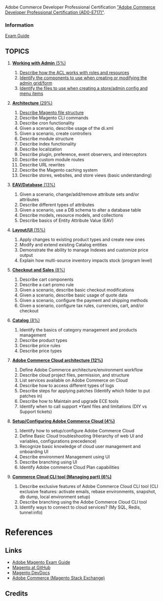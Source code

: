 Adobe Commerce Developer Professional Certification  ["Adobe Commerce Developer Professional Certification (AD0-E717)"](https://experienceleague.adobe.com/docs/certification/program/technical-certifications/ac/ac-professional/ac-p-developer.html?lang=en).

### Information

[Exam Guide](https://experienceleague.adobe.com/docs/certification/program/technical-certifications/ac/ac-professional/ac-p-developer.html?lang=en)

## TOPICS

1. [**Working with Admin** (5%)](working-with-admin)
   
   1. [Describe how the ACL works with roles and resources](working-with-admin/describe-how-the-ACL-works-with-roles-and-resources)
   2. [Identify the components to use when creating or modifying the admin grid/form](working-with-admin/Identify-the-components-to-use-when-creating-or-modifying-the-admin-grid-form)
   3. [Identify the files to use when creating a store/admin config and menu items](working-with-admin/identify-the-files-to-use-when-creating-a-store-admin-config-and-menu-items)

2. [**Architecture** (29%)](architecture)
   
   1. [Describe Magento file structure](architecture/describe-Magento-file-structure.md)
   2. Describe Magento CLI commands
   3. Describe cron functionality
   4. Given a scenario, describe usage of the di.xml
   5. Given a scenario, create controllers
   6. Describe module structure
   7. Describe index functionality
   8. Describe localization
   9. Describe plugin, preference, event observers, and interceptors
   10. Describe custom module routes
   11. Describe URL rewrites
   12. Describe the Magento caching system
   13. Describe stores, websites, and store views (basic understanding)

3. [**EAV/Database** (13%)](03-eav-database)
   
   1. Given a scenario, change/add/remove attribute sets and/or attributes
   2. Describe different types of attributes
   3. Given a scenario, use a DB schema to alter a database table
   4. Describe models, resource models, and collections
   5. Describe basics of Entity Attribute Value (EAV)

4. [**Layout/UI** (15%)](04-layout-ui)

   1. Apply changes to existing product types and create new ones
   2. Modify and extend existing Catalog entities
   3. Demonstrate the ability to manage Indexes and customize price output
   4. Explain how multi-source inventory impacts stock (program level)

5. [**Checkout and Sales** (8%)](05-checkout-and-sales)

   1. Describe cart components
   2. Describe a cart promo rule
   3. Given a scenario, describe basic checkout modifications
   4. Given a scenario, describe basic usage of quote data
   5. Given a scenario, configure the payment and shipping methods
   6. Given a scenario, configure tax rules, currencies, cart, and/or checkout
6. [**Catalog** (8%)](06-catalog)
   
   1. Identify the basics of category management and products management
   2. Describe product types
   3. Describe price rules
   4. Describe price types

7. [**Adobe Commerce Cloud architecture (12%)** ](adobe-commerce-cloud-artchitecture)
   1. Define Adobe Commerce architecture/environment workflow
   2. Describe cloud project files, permission, and structure
   3. List services available on Adobe Commerce on Cloud
   4. Describe how to access different types of logs
   5. Describe steps for applying patches (Identify which folder to put patches in)
   6. Describe how to Maintain and upgrade ECE tools
   7. Identify when to call support *Yaml files and limitations (DIY vs Support tickets)

8. [**Setup/Configuring Adobe Commerce Cloud (4%)**]()
   1. Identify how to setup/configure Adobe Commerce Cloud
   2. Define Basic Cloud troubleshooting (Hierarchy of web UI and variables, configurations precedence)
   3. Recognize basic knowledge of cloud user management and onboarding UI
   4. Describe environment Management using UI
   5. Describe branching using UI
   6. Identify Adobe commerce Cloud Plan capabilities

9. [**Commerce Cloud CLI tool (Managing part) (6%)**]()
   1. Describe exclusive features of Adobe Commerce Cloud CLI tool (CLI exclusive features: activate emails, rebase environments, snapshot, db dump, local environment setup)
   2. Describe branching using the Adobe Commerce Cloud CLI tool
   3. Identify ways to connect to cloud services? (My SQL, Redis, tunnel:info)    

# References

## Links

- [Adobe Magento Exam Guide](https://experienceleague.adobe.com/docs/certification/program/technical-certifications/ac/ac-professional/ac-p-developer.html?lang=en)
- [Magento at GitHub](https://github.com/magento/magento2/tree/2.4.5)
- [Magento DevDocs](https://developer.adobe.com/commerce/docs/)
- [Adobe Commerce (Magento Stack Exchange)](https://magento.stackexchange.com/questions)

## Credits

